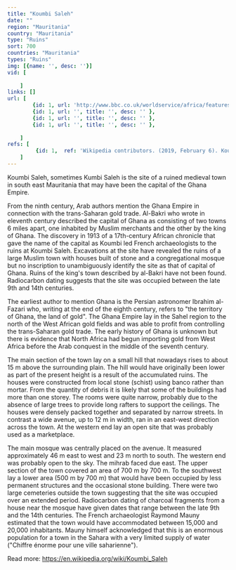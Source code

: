 ```yaml
---
title: "Koumbi Saleh"
date: ""
region: "Mauritania"
country: "Mauritania" 
type: "Ruins"
sort: 700
countries: "Mauritania"
types: "Ruins"
img: [{name: '', desc: ''}]
vid: [
        
    ]
links: []
url: [
        {id: 1, url: 'http://www.bbc.co.uk/worldservice/africa/features/storyofafrica/4chapter1.shtml', title: 'Ancient Ghana', desc: '' },
        {id: 1, url: '', title: '', desc: '' },
        {id: 1, url: '', title: '', desc: '' },
        {id: 1, url: '', title: '', desc: '' },
        
    ]
refs: [
         {id: 1,  ref: 'Wikipedia contributors. (2019, February 6). Koumbi Saleh. In Wikipedia, The Free Encyclopedia. Retrieved 22:53, March 17, 2019, from ', url: 'https://en.wikipedia.org/w/index.php?title=Koumbi_Saleh&oldid=882123555'}
    ]
---
```

Koumbi Saleh, sometimes Kumbi Saleh is the site of a ruined medieval town in south east Mauritania that may have been the capital of the Ghana Empire.

From the ninth century, Arab authors mention the Ghana Empire in connection with the trans-Saharan gold trade. Al-Bakri who wrote in eleventh century described the capital of Ghana as consisting of two towns 6 miles apart, one inhabited by Muslim merchants and the other by the king of Ghana. The discovery in 1913 of a 17th-century African chronicle that gave the name of the capital as Koumbi led French archaeologists to the ruins at Koumbi Saleh. Excavations at the site have revealed the ruins of a large Muslim town with houses built of stone and a congregational mosque but no inscription to unambiguously identify the site as that of capital of Ghana. Ruins of the king's town described by al-Bakri have not been found. Radiocarbon dating suggests that the site was occupied between the late 9th and 14th centuries.

The earliest author to mention Ghana is the Persian astronomer Ibrahim al-Fazari who, writing at the end of the eighth century, refers to "the territory of Ghana, the land of gold". The Ghana Empire lay in the Sahel region to the north of the West African gold fields and was able to profit from controlling the trans-Saharan gold trade. The early history of Ghana is unknown but there is evidence that North Africa had begun importing gold from West Africa before the Arab conquest in the middle of the seventh century.

The main section of the town lay on a small hill that nowadays rises to about 15 m above the surrounding plain. The hill would have originally been lower as part of the present height is a result of the accumulated ruins. The houses were constructed from local stone (schist) using banco rather than mortar. From the quantity of debris it is likely that some of the buildings had more than one storey. The rooms were quite narrow, probably due to the absence of large trees to provide long rafters to support the ceilings. The houses were densely packed together and separated by narrow streets. In contrast a wide avenue, up to 12 m in width, ran in an east-west direction across the town. At the western end lay an open site that was probably used as a marketplace.

The main mosque was centrally placed on the avenue. It measured approximately 46 m east to west and 23 m north to south. The western end was probably open to the sky. The mihrab faced due east. The upper section of the town covered an area of 700 m by 700 m. To the southwest lay a lower area (500 m by 700 m) that would have been occupied by less permanent structures and the occasional stone building. There were two large cemeteries outside the town suggesting that the site was occupied over an extended period. Radiocarbon dating of charcoal fragments from a house near the mosque have given dates that range between the late 9th and the 14th centuries. The French archaeologist Raymond Mauny estimated that the town would have accommodated between 15,000 and 20,000 inhabitants. Mauny himself acknowledged that this is an enormous population for a town in the Sahara with a very limited supply of water ("Chiffre énorme pour une ville saharienne").

Read more: https://en.wikipedia.org/wiki/Koumbi_Saleh